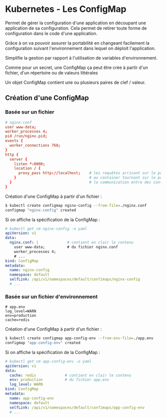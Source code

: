 # Kubernetes - Les ConfigMap

Permet de gérer la configuration d'une application en découpant une application de sa configuration. Cela permet de retirer toute forme de configuration dans le code d'une application.

Grâce à on va pouvoir assurer la portabilité en changeant facilement la configuration suivant l'environnement dans lequel on déploit l'application.

Simplifie la gestion par rapport à l'utilisation de variables d'environnement.

Comme pour un secret, une ConfigMap ça peut être crée à partir d'un fichier, d'un répertoire ou de valeurs littérales

Un objet ConfigMap contient une ou plusieurs paires de clef / valeur.

## Création d'une ConfigMap

###  Basée sur un fichier

````conf
# nginx.conf
user www-data;
worker_processes 4;
pid /run/nginx.pid;
events {
  worker_connections 768;
}
http {
  server {
    listen *:8000;
    location / {
      proxy_pass http://localhost;    # les requêtes arrivant sur le port 8000 son envoyées
    }                                 # au container tournant sur le port 80 dans le même Pod
  }                                   # la communication entre des containers au sein d'un même Pod passe par l'interface localhost
}
````

Création d'une ConfigMap à partir d'un fichier :

````bash
$ kubectl create configmap nginx-config --from-file=./nginx.conf
configmap "nginx-config" created
````

Si on affiche la spécification de la ConfigMap :

````yaml
# kubectl get cm nginx-config -o yaml
apiVersion: v1
data:
  nginx.conf: |             # contient en clair le contenu
    user www-data;          # du fichier nginx.conf
    worker_processes 4;
    # ...
kind: ConfigMap
metadata:
  name: nginx-config
  namespace: default
  selfLink: /api/v1/namespaces/default/confimaps/nginx-config
  # ...
````

 ### Basée sur un fichier d'environnement
 
 ````env
# app.env
log_level=WARN
env=production
cache=redis
````

Création d'une ConfigMap à partir d'un fichier :

````bash
$ kubectl create configmap app-config-env --from-env-file=./app.env
configmap "app-config-env" created
````

Si on affiche la spécification de la ConfigMap :

````yaml
# kubectl get cm app-config-env -o yaml
apiVersion: v1
data:
  cache: redis             # contient en clair le contenu
  env: production          # du fichier app.env
  log_level: WARN
kind: ConfigMap
metadata:
  name: app-config-env
  namespace: default
  selfLink: /api/v1/namespaces/default/confimaps/app-config-env
  # ...
````








